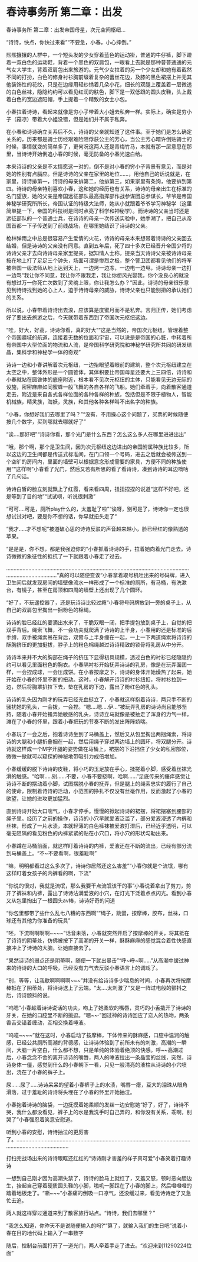 # 春诗事务所 第二章：出发

春诗事务所 第二章：出发帝国母星，次元空间枢纽…

“诗诗，快点，你快过来看”“不要急，小春，小心摔倒。”

熙熙攘攘的人群中，一个短头发的少女穿着蓝色的运动褂，普通的牛仔裤，脚下蹬着一双白色的运动鞋，背着一个黑色的双肩包，一眼看上去就是那种普普通通的元气女大学生，背着双肩包出来旅游的。元气少女拉着的另一个少女却和她有着截然不同的打扮，白色的修身衬衫胸前缀着复杂的蕾丝花边，及膝的黑色裙摆上并无其他装饰性的花纹，只是在边缘用轻纱绣着几朵小花，细长的双腿上覆盖着一层微透的白色丝袜，隐隐约约可以看见红润的肤色，脚下是一双低跟的圆头皮鞋，头上戴着白色的宽边遮阳帽，手上提着一个精致的女士小包。

小春拉着诗诗，看起来就像是穷小子带着大小姐去私奔一样。实际上，确实是穷小子（菇凉）带着大小姐没错，但是她们并不属于私奔。

在小春和诗诗确立关系后不久，诗诗的父亲就知道了这件事。至于她们是怎么确定关系的，历来都是骑士历经艰难险阻俘获公主的芳心，当公主芳心暗许倒贴骑士的时候，事情就变的简单多了，更何况这两人还是青梅竹马，本就有那一层意思在那里，当诗诗开始倒追小春的时候，毫无防备的小春光速白给。

本来诗诗的父亲是不太情愿这一对的，倒不是对小春的穷小子背景有意见，而是对她的性别有点膈应。但是诗诗的父亲在家里的地位……，用他自己的话说就是，在家里，诗诗排第一，诗诗的母亲排第二，他排第三，如果家里有条狗，他要排到第四。诗诗的母亲特别喜欢小春，这和她的经历也有关系，诗诗的母亲出生在标准的名门望族，她的父亲是帝国远征部队最高指挥部作战参谋团总参谋长，爷爷是帝国神秘学研究所所长，帝国认证的特级大法师，她从小就跟着爷爷学习神秘学（这里简单提一下，帝国的科技树是同时点亮了科学和神秘学）。而诗诗的父亲当时还是远征部队的一个普通士兵，在诗诗的母亲一次传送实验中，她手潮了，把自己从帝国首都一下子传送到了前线战场，在哪里她结识了诗诗的父亲。

枪林弹雨之中总是很容易产生爱情的火花，诗诗的母亲本来想带着诗诗的父亲回去结婚，但是诗诗的父亲没有同意。直到五年后，死了四十多次已经晋升帝国少将的诗诗父亲才去向诗诗母亲家里提亲，据知情人士称，提亲当天诗诗父亲被诗诗母亲按在地上打了足足三个钟头，场面可谓是惨烈之极，整个警卫团都看见他们的将军被帝国一级法师从地上达到天上，一边烤一边冻，一边电一边甩，诗诗母亲一边打一边骂“我让你不同意，我让你不跟我走，我让你想风光娶我，你个没良心的就没有想过万一你死亡次数到了灵魂上限，你让我怎么办？”因此，诗诗的母亲很乐意见到诗诗找到她的心上人，迫于诗诗母亲的威胁，诗诗父亲也只能别扭的承认她们的关系。

所以说，小春带着诗诗出去浪，应该算是度蜜月而不是私奔。言归正传，她们考虑好了要出去旅游之后，今天就带着东西到了帝国次元枢纽这边。

“哇，好大，好高，诗诗你看，真的好大”“这是当然的，帝国次元枢纽，管理着整个帝国疆域的航道，连接着无数的位面和宇宙，可以说是是帝国的心脏，中转着所有帝国中大型位面的物流和人流，是帝国科学研究院和神秘学研究所共同的研发结晶，集科学和神秘学一体的奇观”

诗诗一边和小春讲解着次元枢纽，一边抬眼望着眼前的建筑，整个次元枢纽建立在太空之中，整体外形是一个圆锥体，其体积要比帝国母星还要大上三四倍，诗诗和小春就站在圆锥体的底座附近，根本看不见次元枢纽的主体，只能看见无边无际的设施，密密麻麻如同蜜蜂一般飞舞的各自各样的飞船。她们牵着手，向着散客通道走去，附近是来自各式各样位面的各种各样的种族，包括但是不限于植物人，智能机械族，精灵族，海妖，灵族，和其他各种各样叫不出名字的种族。

“小春，你想好我们去哪里了吗？”“没有，不用操心这个问题了，买票的时候随便按几个数字，买到哪就去哪就好了”

“诶….那好吧”“诗诗你看，那个光门是什么东西？怎么这么多人在哪里进进出出”

“哦，那个啊，那个是卫生间，因为次元枢纽这边进出的帝国附属种族比较多，所以这边的卫生间都是传送式标准间，在门口领一个号码，进去之后就会被传送到一个空旷的房间内，里面的墙壁可以根据意念形成需要的家具，方便不同的种族使用”“这样啊”小春看了光门，然后又若有所思的看了看诗诗，凑到诗诗的耳边嘀咕了几句话。

诗诗白皙的脸立刻就飘上了红霞，看来看四周，扭扭捏捏的说道“这样不好吧，还是等到了目的地”“试试呗，听说很刺激”

“可可….可是，厕所play什么的，太羞耻了啦”“诶呀，别可是了，诗诗你一定也很想试试对吧，要是你不想的话，你早就扭头走了“

“我才…..才不想呢“被道破心思的诗诗反驳的声音越来越小，脸已经红的像熟透的苹果。

“是是是，你不想，都是我强迫你的“小春抓着诗诗的手，拉着她向着光门走去。诗诗微微的象征性的抵抗了一下就跟着小春走了过去。

………………………………………………………………………………………………………………………………………….“真的可以随便变诶“小春拿着取号机吐出来的号码牌，进入卫生间后就发现房间的墙壁像流水一样形成了一个标准的厕所，有马桶，有洗漱台，有镜子，甚至在房顶和四周的墙壁上还出现了几个圆环。

“好了，不玩遥控器了，还是玩诗诗比较过瘾“小春将号码牌放到一旁的桌子上，从自己的双肩包里掏出一捆粉色的棉绳。

诗诗的脸已经红的要滴出水来了，干脆双眼一闭，把手提包放到桌子上，自觉的把双手背后。绳索飞舞，不一会功夫就爬满了诗诗的上半身，小春用的还是标准的后手缚，双手被绳索吊在背后，双臂与上半身缠在一起，一上一下两道绳索将诗诗的酥胸挤压的更加挺拔，脖子上的粉色棉绳越过诗诗精致的锁骨将乳房从中分开。

诗诗本来并不大的胸部在绳子的挤压下显得初具规模，透过白色的衬衫已经隐隐约约可以看见里面粉色的胸衣。小春隔衬衫开始抚弄诗诗的乳房，像是在玩弄面团一样，一会捏成球，一会压成饼。在小春按摩之下，诗诗的身体开始燥热了起来，她开始在小春的怀里不断的扭动。这时，小春解开诗诗的衬衫纽扣，将衬衫拉到一边，然后将胸罩扒拉下去，垫在乳房的下边，露出了粉红色的乳头。

诗诗的乳头因为刚才的玩弄已经充血挺立了，小春就这样抱着诗诗，两只手不断的骚扰她的乳头，一会拨，一会捏。“嗯….嗯….伊…“被玩弄乳房的诗诗尚且能够坚持，随着小春开始搔弄她敏感的乳头，诗诗立马就像是被抽走了浑身的力气一样，滩在了小春的怀里，跟着小春把玩的节奏不断的发出阵阵娇喘。

小春玩了一会之后，抱着诗诗坐到了马桶盖上，然后又从包里掏出两捆绳索，将诗诗的大腿和小腿折叠捆在一起，然后用绳子穿过两边墙上的圆环，将双腿分开。诗诗就这样成一个M字开腿的姿势做在马桶上，裙摆的下沿挡住了少女的私密部位，微微一掀就可以窥探的神秘地带吸引力成倍增加。

小春缓缓的脱下诗诗的皮鞋，将小巧的玉足放在手心，揉搓着小脚，感受着丝袜光滑的触感。“哈啊…..别……不要，小春不要挠啊，哈啊……”足底传来的瘙痒感觉让诗诗不断的摆动着小脚，试图摆脱小春的抚弄，但是腿上的绳索忠实的履行了自己的使命，限制着诗诗的活动，小范围的挣扎不仅没有丝毫作用，反而激起了小春的欲望，让她的进攻更加猛烈。

直到诗诗开始大口喘气，小春才停手。慢慢的掀起诗诗的裙摆，将裙摆塞到腰部的绳子里。经历了之前的操作，诗诗的小穴早就爱液泛滥了，部分爱液浸透了内裤和丝袜，形成了一片水渍，本就轻薄的白色裤袜被爱液打湿后，已经近乎透明，可以毫无阻隔的看见粉色的内裤紧紧的贴在小穴口，将小穴的形状勾勒出来。

小春蹲在马桶前面，就这样盯着诗诗的内裤，爱液还在不断的流出，已经有部分流到马桶盖上。“不~不要看啊，很羞耻啊”

“嘛，明明都看过这么多次了，诗诗你居然还这么害羞”“小春你就是个流氓，哪有这样盯着女孩子的内裤看的啊，下流”

“你说的很对，我就是流氓，那么我要干点流氓该干的事”小春说着拿出了剪刀，剪开了裤袜和内裤，露出了诗诗沾满爱液的小穴，在灯光下泛着点点闪光。看到小春又从包里掏出了一根圆头av棒，诗诗好奇的问道

“你包里都带了些什么乱七八糟的东西啊”“绳子，跳蛋，按摩棒，胶布，丝袜，口球还有其他为你准备的玩具”

“呸，下流啊啊啊啊~~~~”话音未落，小春就突然开启了按摩棒的开关，将其抵在了诗诗的阴蒂处，仿佛被按下了高潮的开关一样，酥酥麻麻的感觉混合着性快感直接冲上了诗诗的大脑，让她直接去了。

“果然诗诗的弱点还是阴蒂啊，随便一下就出暴击”“呼~~~呼~~~啊…..”从高潮中缓过神来的诗诗的大口的呼吸，已经没有力气去反驳小春语言上的调戏了。

“别，等等，让我歇啊啊啊啊~~~”并没有给诗诗多少喘息的时间，小春再次将按摩棒抵在了阴蒂处，将诗诗送上了云端。“太….太刺激了”又是一阵过电般的颤抖之后，诗诗颤抖的说。

“呜嗯”小春趁着诗诗说话的功夫，吻上了她柔软的嘴唇，灵巧的小舌撬开了诗诗的牙关，在她的口腔里不断的挑逗。“嗯~~·”回过神的诗诗回应了恋人的热吻，两条香舌交错着缠动，互相交换着唾液。

“呜噫~~~~”就在这时，小春启动了按摩棒，下体传来的酥麻感，口腔中温润的触感，已经公共厕所高潮的背德感，让诗诗体验到了前所未有的刺激，高潮的一瞬间，大脑一片空白，什么都不想，只是单纯的体验着绝顶的快感。呼~~高潮过后，小春念念不舍的离开诗诗的嘴唇，两人的唾液拉出一条晶莹的丝线，突然，诗诗身体一僵，感觉到什么的小春朝下一看，只见一股清亮的液柱从诗诗的小穴喷出，浇在了小春的裤子上。

尿……尿了…..诗诗呆呆的望着小春裤子上的水渍，嘴唇一瘪，豆大的泪珠从眼角滑落，过于羞耻的诗诗将头埋在了小春的怀里开始抽泣。

小春抱着诗诗的脑袋，一边抚摸着她柔顺的发丝一边安慰她“好了，好了，诗诗不哭，我什么都没看见，裤子上的水是我洗手时自己弄的，和你没有关系，乖啊，别哭了”小春强忍着笑意安慰道。

听到小春的安慰，诗诗抽泣的更厉害了。……………………………………………………………………………………………………………………………………………

打扫完战场出来的诗诗眼眶还红红的“诗诗刚才害羞的样子真可爱”小春笑着打趣诗诗

一想到自己刚才因为高潮失禁了，诗诗的脸马上就红了，又羞又怒，顿时恶向胆边生，抬起自己穿着硬质圆头鞋的小脚，啪叽一脚踩在了小春的脚上，然后噔噔噔的踏着地板走了。“嘶~~~”小春痛的倒吸一口凉气，还没缓过来，看见诗诗走了又急忙去追。

两人就这样穿过通道来到了散客旅行站点。“诗诗，我们去哪里？”

“我怎么知道，你昨天不是说随便输入的吗?‘“算了，就输入我们的生日吧”说着小春在目的地代码上输入了一串数字

随后，控制台前面打开了一道光门，两人牵着手走了进去。“欢迎来到11290224位面”

